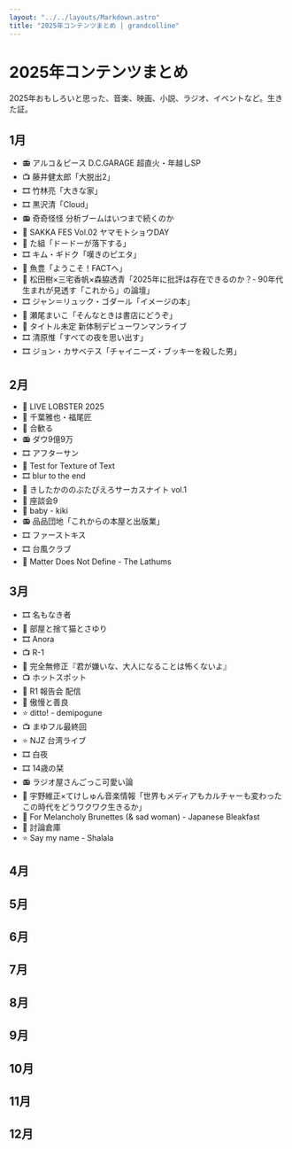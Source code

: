 ```yaml
---
layout: "../../layouts/Markdown.astro"
title: "2025年コンテンツまとめ | grandcolline"
---
```


# 2025年コンテンツまとめ

2025年おもしろいと思った、音楽、映画、小説、ラジオ、イベントなど。生きた証。

## 1月

- 📻 アルコ＆ピース D.C.GARAGE 超直火・年越しSP
- 📺 藤井健太郎「大脱出2」
- 🎞️ 竹林亮「大きな家」
- 🎞️ 黒沢清「Cloud」
- 📻 奇奇怪怪 分析ブームはいつまで続くのか
- 🎫 SAKKA FES Vol.02 ヤマモトショウDAY
- 🎫 た組「ドードーが落下する」
- 🎞️ キム・ギドク「嘆きのピエタ」
- 📖 魚豊「ようこそ！FACTへ」
- 🎫 松田樹×三宅香帆×森脇透青「2025年に批評は存在できるのか？- 90年代生まれが見透す「これから」の論壇」
- 🎞️ ジャン＝リュック・ゴダール「イメージの本」
- 📖 瀬尾まいこ「そんなときは書店にどうぞ」
- 🎫 タイトル未定 新体制デビューワンマンライブ
- 🎞️ 清原惟「すべての夜を思い出す」
- 🎞️ ジョン・カサベテス「チャイニーズ・ブッキーを殺した男」

## 2月

- 🎫 LIVE LOBSTER 2025
- 🎫 千葉雅也・福尾匠
- 🎸 合歓る
- 📻 ダウ9億9万
- 🎞️ アフターサン
- 🎸 Test for Texture of Text
- 🎞️ blur to the end
- 🎫 きしたかののぶたぴえろサーカスナイト vol.1
- 📖 座談会9
- 🎸 baby - kiki
- 📻 品品団地「これからの本屋と出版業」
- 🎞️ ファーストキス
- 🎞️ 台風クラブ
- 🎸 Matter Does Not Define - The Lathums

## 3月

- 🎞️ 名もなき者
- 🎫 部屋と捨て猫とさゆり
- 🎞️ Anora
- 📺 R-1
- 🎸 完全無修正『君が嫌いな、大人になることは怖くないよ』
- 📺 ホットスポット
- 🎫 R1 報告会 配信
- 📖 傲慢と善良
- ⭐ ditto! - demipogune
- 📺 まゆフル最終回
- ⭐ NJZ 台湾ライブ
- 🎞️ 白夜
- 🎞️ 14歳の栞
- 📻 ラジオ屋さんごっこ可愛い論
- 🎫 宇野維正×てけしゅん音楽情報「世界もメディアもカルチャーも変わったこの時代をどうワクワク生きるか」
- 🎸 For Melancholy Brunettes (& sad woman) - Japanese Bleakfast
- 🎫 討論倉庫
- ⭐ Say my name - Shalala

## 4月

## 5月

## 6月

## 7月

## 8月

## 9月

## 10月

## 11月

## 12月

